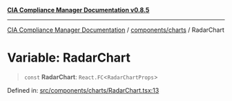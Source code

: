 [**CIA Compliance Manager Documentation v0.8.5**](../../../README.md)

***

[CIA Compliance Manager Documentation](../../../modules.md) / [components/charts](../README.md) / RadarChart

# Variable: RadarChart

> `const` **RadarChart**: `React.FC`\<`RadarChartProps`\>

Defined in: [src/components/charts/RadarChart.tsx:13](https://github.com/Hack23/cia-compliance-manager/blob/3ae0301247f765ba03c8c0fe645db4718bb8af76/src/components/charts/RadarChart.tsx#L13)
